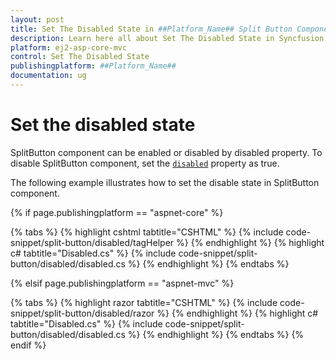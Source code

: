 ```yaml
---
layout: post
title: Set The Disabled State in ##Platform_Name## Split Button Component
description: Learn here all about Set The Disabled State in Syncfusion ##Platform_Name## Split Button component of Syncfusion Essential JS 2 and more.
platform: ej2-asp-core-mvc
control: Set The Disabled State
publishingplatform: ##Platform_Name##
documentation: ug
---
```



# Set the disabled state

SplitButton component can be enabled or disabled by disabled property. To disable SplitButton component, set the [`disabled`](https://help.syncfusion.com/cr/aspnetcore-js2/Syncfusion.EJ2.SplitButtons.SplitButton.html#Syncfusion_EJ2_SplitButtons_SplitButton_Disabled) property as true.

The following example illustrates how to set the disable state in SplitButton component.

{% if page.publishingplatform == "aspnet-core" %}

{% tabs %}
{% highlight cshtml tabtitle="CSHTML" %}
{% include code-snippet/split-button/disabled/tagHelper %}
{% endhighlight %}
{% highlight c# tabtitle="Disabled.cs" %}
{% include code-snippet/split-button/disabled/disabled.cs %}
{% endhighlight %}
{% endtabs %}

{% elsif page.publishingplatform == "aspnet-mvc" %}

{% tabs %}
{% highlight razor tabtitle="CSHTML" %}
{% include code-snippet/split-button/disabled/razor %}
{% endhighlight %}
{% highlight c# tabtitle="Disabled.cs" %}
{% include code-snippet/split-button/disabled/disabled.cs %}
{% endhighlight %}
{% endtabs %}
{% endif %}

